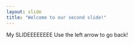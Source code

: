 ```yaml
---
layout: slide
title: "Welcome to our second slide!"
---
```

My SLIDEEEEEEEE
Use the left arrow to go back!
